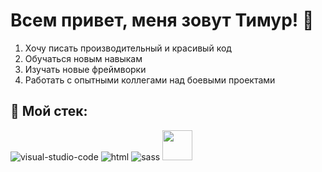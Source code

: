 # Всем привет, меня зовут Тимур! 👋

1. Хочу писать производительный и красивый код
2. Обучаться новым навыкам
3. Изучать новые фреймворки
4. Работать с опытными коллегами над боевыми проектами


## :wrench: Мой стек:
![visual-studio-code](https://user-images.githubusercontent.com/88931387/150746254-224eb5d1-d67e-4b92-90cb-a46b63e10fbc.png)
![html](https://user-images.githubusercontent.com/88931387/150746442-ed2d70b1-4aae-45fe-a9af-9f6b4a05c212.png)
![sass](https://user-images.githubusercontent.com/88931387/150746463-7ea2c5cf-65f0-4b61-a23b-9e1091d1e12d.png)
<img src="https://user-images.githubusercontent.com/88931387/150746463-7ea2c5cf-65f0-4b61-a23b-9e1091d1e12d.png" width="48">

